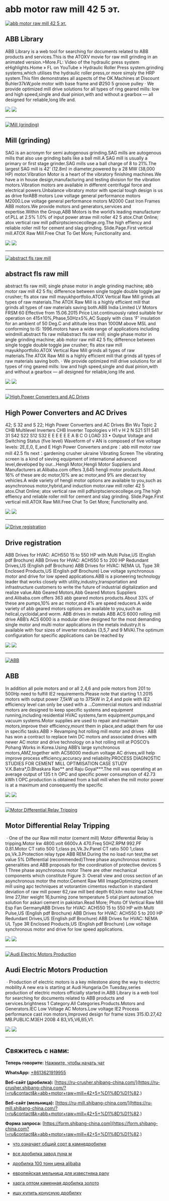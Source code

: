 # abb motor raw mill 42 5 эт.

<a href="https://swt.shibang-china.com/?l=ru&img&k=abb+motor+raw+mill+42+5+%D1%8D%D1%82." target="_blank">![abb motor raw mill 42 5 эт.](http://static.shibang-china.com/all-800x300/132.jpg)</a>

## ABB Library
ABB Library is a web tool for searching for documents related to ABB products and services.This is the ATOXV movie for raw mill grinding in an animated version.&gt;More.FL: Video of the hydraulic press system eHighlights.Home &#187; FL on YouTube &#187; Hydraulic Roller Press system.grinding systems,which utilises the hydraulic roller press,or more simply the HRP system.This film demonstrates all aspects of the OK.Machines at Discount Buhler37kW,pole motor with base frame and &#216;250 5 groove pulley&nbsp;&#0183;&#32;We provide optimized mill drive solutions for all types of ring geared mills: low and high speed,single and dual pinion,with and without a gearbox — all designed for reliable,long life and.


<a href="https://whatsapp.shibangsoft.com/WhatsApp.php" target="_blank" title="WhatsApp">![](http://static.shibang-china.com/icon/whatsapp.png)</a> <a href="https://swt.shibang-china.com/?l=ru&icon&k=abb+motor+raw+mill+42+5+%D1%8D%D1%82." target="_blank">![](http://static.shibang-china.com/icon/chat-ru.png)</a>

---

<a href="https://swt.shibang-china.com/?l=ru&img&k=abb+motor+raw+mill+42+5+%D1%8D%D1%82." target="_blank">![Mill (grinding)](http://static.shibang-china.com/all-800x300/1177.jpg)</a>

## Mill (grinding)
SAG is an acronym for semi autogenous grinding.SAG mills are autogenous mills that also use grinding balls like a ball mill.A SAG mill is usually a primary or first stage grinder.SAG mills use a ball charge of 8 to 21%.The largest SAG mill is 42' (12.8m) in diameter,powered by a 28 MW (38,000 HP) motor.Vibration Motor is a heart of the vibratory finishing machines.We have a in house design,manufacturing and testing division for the vibration motors.Vibration motors are available in different centrifugal force and electrical powers.Unbalance vibratory motor with special tough design is us as drive forABB motors Low voltage general performance motors M2000.Low voltage general performance motors M2000 Cast lron Frames ABB motors.We provide motors and generators,services and expertise.Within the Group,ABB Motors is the world’s leading manufacturer of.PLL at 2.5% 1.0% of input power atraw mill roller 42 5 atox.Chat Online; atox vertical raw mill pdfsirptsciencecollege.org.The high effiency and reliable roller mill for cement and slag grinding. Slide.Page.First vertical mill.ATOX Raw Mill.Free Chat To Get More; Functionality and.


<a href="https://whatsapp.shibangsoft.com/WhatsApp.php" target="_blank" title="WhatsApp">![](http://static.shibang-china.com/icon/whatsapp.png)</a> <a href="https://swt.shibang-china.com/?l=ru&icon&k=abb+motor+raw+mill+42+5+%D1%8D%D1%82." target="_blank">![](http://static.shibang-china.com/icon/chat-ru.png)</a>

---

<a href="https://swt.shibang-china.com/?l=ru&img&k=abb+motor+raw+mill+42+5+%D1%8D%D1%82." target="_blank">![abstract fls raw mill](http://static.shibang-china.com/all-800x300/1322.jpg)</a>

## abstract fls raw mill
abstract fls raw mill; single phase motor in angle grinding machine; abb motor raw mill 42 5 fls; difference between single toggle double toggle jaw crusher; fls atox raw mill mayukhportfolio.ATOX Vertical Raw Mill grinds all types of raw materials.The ATOX Raw Mill is a highly efficient mill that grinds all types of raw materials saving both.ABB India Limited LV Motors FRSM 60 Effective from 15.06.2015 Price List.continuously rated suitable for operation on 415&#177;10%,Phase,50Hz&#177;5%,AC Supply with class 'F' insulation for an ambient of 50 Deg.C and altitude less than 1000M above MSL and conforming to IS: 1996.motors have a wide range of applications including windmill.abstract fls raw millabstract fls raw mill; single phase motor in angle grinding machine; abb motor raw mill 42 5 fls; difference between single toggle double toggle jaw crusher; fls atox raw mill mayukhportfolio.ATOX Vertical Raw Mill grinds all types of raw materials.The ATOX Raw Mill is a highly efficient mill that grinds all types of raw materials saving both.&nbsp;&#0183;&#32;We provide optimized mill drive solutions for all types of ring geared mills: low and high speed,single and dual pinion,with and without a gearbox — all designed for reliable,long life and.


<a href="https://whatsapp.shibangsoft.com/WhatsApp.php" target="_blank" title="WhatsApp">![](http://static.shibang-china.com/icon/whatsapp.png)</a> <a href="https://swt.shibang-china.com/?l=ru&icon&k=abb+motor+raw+mill+42+5+%D1%8D%D1%82." target="_blank">![](http://static.shibang-china.com/icon/chat-ru.png)</a>

---

<a href="https://swt.shibang-china.com/?l=ru&img&k=abb+motor+raw+mill+42+5+%D1%8D%D1%82." target="_blank">![High Power Converters and AC Drives](http://static.shibang-china.com/all-800x300/165.jpg)</a>

## High Power Converters and AC Drives
42; S 32 and S 22; High Power Converters and AC Drives Bin Wu Topic 2 CHB Multilevel Inverters CHB Inverter Topologies v H1 v H 2 N S21 S11 S41 31 S42 S22 S12 S32 E E E E E E A B C O LOAD 33 • Output Voltage and Switching Status (five level) Waveform of v AN is composed of five voltage levels: 2E,E,0, E,and E High Power Converters and.pre：abb mill motor raw mill 42.5 fls next：gardening crusher ukraine Vibrating Screen The vibrating screen is a kind of sieving equipment of international advanced level,developed by our…Hengli Motor,Hengli Motor Suppliers and Manufacturers at.Alibaba.com offers 3,645 hengli motor products.About 16% of these are dc motor,10% are ac motor,and 9% are diecast toy vehicles.A wide variety of hengli motor options are available to you,such as asynchronous motor,hybrid,and induction motor.raw mill roller 42 5 atox.Chat Online; atox vertical raw mill pdfsirptsciencecollege.org.The high effiency and reliable roller mill for cement and slag grinding. Slide.Page.First vertical mill.ATOX Raw Mill.Free Chat To Get More; Functionality and.


<a href="https://whatsapp.shibangsoft.com/WhatsApp.php" target="_blank" title="WhatsApp">![](http://static.shibang-china.com/icon/whatsapp.png)</a> <a href="https://swt.shibang-china.com/?l=ru&icon&k=abb+motor+raw+mill+42+5+%D1%8D%D1%82." target="_blank">![](http://static.shibang-china.com/icon/chat-ru.png)</a>

---

<a href="https://swt.shibang-china.com/?l=ru&img&k=abb+motor+raw+mill+42+5+%D1%8D%D1%82." target="_blank">![Drive registration](http://static.shibang-china.com/all-800x300/863.jpg)</a>

## Drive registration
ABB Drives for HVAC: ACH550 15 to 550 HP with Multi Pulse,US (English pdf Brochure) ABB Drives for HVAC: ACH550 5 to 200 HP Redundant Drives,US (English pdf Brochure) ABB Drives for HVAC: NEMA UL Type 3R Enclosed Products,US (English pdf Brochure) Low voltage synchronous motor and drive for low speed applications.ABB is a pioneering technology leader that works closely with utility,industry,transportation and infrastructure customers to write the future of industrial digitalization and realize value.Abb Geared Motors,Abb Geared Motors Suppliers and.Alibaba.com offers 363 abb geared motors products.About 33% of these are pumps,10% are ac motor,and 4% are speed reducers.A wide variety of abb geared motors options are available to you,such as helical,cycloidal,and worm. ABB drives in metals ABB ACS 6000 rolling mill drive ABB’s ACS 6000 is a modular drive designed for the most demanding single motor and multi motor applications in the metals industry.It is available with four sizes of inverter modules (3,5,7 and 9 MVA).The optimum configuration for specific applications can be reached by


<a href="https://whatsapp.shibangsoft.com/WhatsApp.php" target="_blank" title="WhatsApp">![](http://static.shibang-china.com/icon/whatsapp.png)</a> <a href="https://swt.shibang-china.com/?l=ru&icon&k=abb+motor+raw+mill+42+5+%D1%8D%D1%82." target="_blank">![](http://static.shibang-china.com/icon/chat-ru.png)</a>

---

<a href="https://swt.shibang-china.com/?l=ru&img&k=abb+motor+raw+mill+42+5+%D1%8D%D1%82." target="_blank">![ABB](http://static.shibang-china.com/all-800x300/784.jpg)</a>

## ABB
In addition all pole motors and or all 2,4,6 and pole motors from 201 to 500Hp need to fulfill IE2 requirements.Please note that starting 1.1.2015 motors with output power 7,5kW up to 375kW in 2,4 and pole with IE2 efficiency level can only be used with a …Commercial motors and industrial motors are designed to keep specific systems and equipment running,including residential HVAC systems,farm equipment,pumps,and vacuum systems.Motor supplies are used to repair and maintain motors,improve their efficiency,mount them in place,and adapt them for use in specific tasks.ABB &gt; Revamping hot rolling mill motor and drives&nbsp;&#0183;&#32;ABB has won a contract to replace twin DC motors and associated drives with newer AC motor and drive technology on a hot rolling mill at POSCO’s Pohang Works in Korea.Using ABB’s large synchronous motors,AMZ,together with ACS6000 medium voltage AC drives,will help improve process efficiency,accuracy and reliability.PROCESS DIAGNOSTIC STUDIES FOR CEMENT MILL OPTIMISATION CASE STUDY V.K.Batra*,D.Bhaskara Rao** and Raju Goyal***.The mill was operating at an average output of 135 t h OPC and specific power consumption of 42.73 kWh t OPC.production is obtained from a ball mill when the mill motor power is at a maximum and consequently the specific


<a href="https://whatsapp.shibangsoft.com/WhatsApp.php" target="_blank" title="WhatsApp">![](http://static.shibang-china.com/icon/whatsapp.png)</a> <a href="https://swt.shibang-china.com/?l=ru&icon&k=abb+motor+raw+mill+42+5+%D1%8D%D1%82." target="_blank">![](http://static.shibang-china.com/icon/chat-ru.png)</a>

---

<a href="https://swt.shibang-china.com/?l=ru&img&k=abb+motor+raw+mill+42+5+%D1%8D%D1%82." target="_blank">![Motor Differential Relay Tripping](http://static.shibang-china.com/all-800x300/487.jpg)</a>

## Motor Differential Relay Tripping
&nbsp;&#0183;&#32;One of the our Raw mill motor (cement mill) Motor differential Relay is tripping.Motor kw 4800.volt 6600v.A 470.Freq 50HZ.RPM 992.PF 0.81.Motor CT ratio 500 1,class ps,Vk.3v.Panel CT ratio 500 1,class ps,Vk.3.Protection relay type ABB REM.During the no load run test,the set value 5% Differential (recommended)Three phase asynchronous motors: generalities and ABB proposals for the coordination of protective devices 5 1 Three phase asynchronous motor There are other mechanical components which constitute Figure 3: Overall view and cross section of an asynchronous motor the motor.Cement Raw Mill ImageOptimizing cement mill using apc techniques at votorantim cimentos reduction in standard deviation of raw mill power 62,raw mill bed depth 60,kiln motor load 24,free lime 27,liter weight 16,burning zone temperature 5 otal plant automation solution for askari cement in pakistan.Read More; Photo Of Vertical Raw Mill Esp Fan GermanyABB Drives for HVAC: ACH550 15 to 550 HP with Multi Pulse,US (English pdf Brochure) ABB Drives for HVAC: ACH550 5 to 200 HP Redundant Drives,US (English pdf Brochure) ABB Drives for HVAC: NEMA UL Type 3R Enclosed Products,US (English pdf Brochure) Low voltage synchronous motor and drive for low speed applications.


<a href="https://whatsapp.shibangsoft.com/WhatsApp.php" target="_blank" title="WhatsApp">![](http://static.shibang-china.com/icon/whatsapp.png)</a> <a href="https://swt.shibang-china.com/?l=ru&icon&k=abb+motor+raw+mill+42+5+%D1%8D%D1%82." target="_blank">![](http://static.shibang-china.com/icon/chat-ru.png)</a>

---

<a href="https://swt.shibang-china.com/?l=ru&img&k=abb+motor+raw+mill+42+5+%D1%8D%D1%82." target="_blank">![Audi Electric Motors Production](http://static.shibang-china.com/all-800x300/139.jpg)</a>

## Audi Electric Motors Production
&nbsp;&#0183;&#32;Production of electric motors is a key milestone along the way to electric mobility.A new era is starting at Audi Hungaria.On Tuesday,series production of electric motors officially started in.ABB Library is a web tool for searching for documents related to ABB products and services.brightness 1 Category.All Categories.Products.Motors and Generators.IEC Low Voltage AC Motors.Low voltage IE2 Process performance cast iron motors,Improved design for frame sizes 315.ID.27,42 MB.PUBLIC.M3EH 200B 4 B3,V5,V6,B5,V1.

<a href="https://whatsapp.shibangsoft.com/WhatsApp.php" target="_blank" title="WhatsApp">![](http://static.shibang-china.com/icon/whatsapp.png)</a> <a href="https://swt.shibang-china.com/?l=ru&icon&k=abb+motor+raw+mill+42+5+%D1%8D%D1%82." target="_blank">![](http://static.shibang-china.com/icon/chat-ru.png)</a>

---
## Свяжитесь с нами:

**Теперь говорите:** [Нажмите, чтобы начать чат](https://swt.shibang-china.com?l=ru&contact&k=abb+motor+raw+mill+42+5+%D1%8D%D1%82.)

**WhatsApp:**  [+8613621919955](https://whatsapp.shibangsoft.com/WhatsApp.php)

**Веб-сайт (дробилка):** [https://ru-crusher.shibang-china.com/](https://ru-crusher.shibang-china.com/?l=ru&contact&k=abb+motor+raw+mill+42+5+%D1%8D%D1%82.)

**Веб-сайт (мельница):** [https://ru-mill.shibang-china.com/](https://ru-mill.shibang-china.com/?l=ru&contact&k=abb+motor+raw+mill+42+5+%D1%8D%D1%82.)

**Форма запроса:** [https://form.shibang-china.com](https://form.shibang-china.com?l=ru&contact&k=abb+motor+raw+mill+42+5+%D1%8D%D1%82.)

* [что означает общий сорт в камнедробилке](../131/%D1%87%D1%82%D0%BE%20%D0%BE%D0%B7%D0%BD%D0%B0%D1%87%D0%B0%D0%B5%D1%82%20%D0%BE%D0%B1%D1%89%D0%B8%D0%B9%20%D1%81%D0%BE%D1%80%D1%82%20%D0%B2%20%D0%BA%D0%B0%D0%BC%D0%BD%D0%B5%D0%B4%D1%80%D0%BE%D0%B1%D0%B8%D0%BB%D0%BA%D0%B5.md)

* [все дробилка завод пуна м](../131/%D0%B2%D1%81%D0%B5%20%D0%B4%D1%80%D0%BE%D0%B1%D0%B8%D0%BB%D0%BA%D0%B0%20%D0%B7%D0%B0%D0%B2%D0%BE%D0%B4%20%D0%BF%D1%83%D0%BD%D0%B0%20%D0%BC.md)

* [дробилка 100 тонн цена alibaba](../133/%D0%B4%D1%80%D0%BE%D0%B1%D0%B8%D0%BB%D0%BA%D0%B0%20100%20%D1%82%D0%BE%D0%BD%D0%BD%20%D1%86%D0%B5%D0%BD%D0%B0%20alibaba.md)

* [европейская мельница для известняка pany](../133/%D0%B5%D0%B2%D1%80%D0%BE%D0%BF%D0%B5%D0%B9%D1%81%D0%BA%D0%B0%D1%8F%20%D0%BC%D0%B5%D0%BB%D1%8C%D0%BD%D0%B8%D1%86%D0%B0%20%D0%B4%D0%BB%D1%8F%20%D0%B8%D0%B7%D0%B2%D0%B5%D1%81%D1%82%D0%BD%D1%8F%D0%BA%D0%B0%20pany.md)

* [харга оптом каменная дробилка золото](../133/%D1%85%D0%B0%D1%80%D0%B3%D0%B0%20%D0%BE%D0%BF%D1%82%D0%BE%D0%BC%20%D0%BA%D0%B0%D0%BC%D0%B5%D0%BD%D0%BD%D0%B0%D1%8F%20%D0%B4%D1%80%D0%BE%D0%B1%D0%B8%D0%BB%D0%BA%D0%B0%20%D0%B7%D0%BE%D0%BB%D0%BE%D1%82%D0%BE.md)

* [ищу купить конусную дробилку](../134/%D0%B8%D1%89%D1%83%20%D0%BA%D1%83%D0%BF%D0%B8%D1%82%D1%8C%20%D0%BA%D0%BE%D0%BD%D1%83%D1%81%D0%BD%D1%83%D1%8E%20%D0%B4%D1%80%D0%BE%D0%B1%D0%B8%D0%BB%D0%BA%D1%83.md)